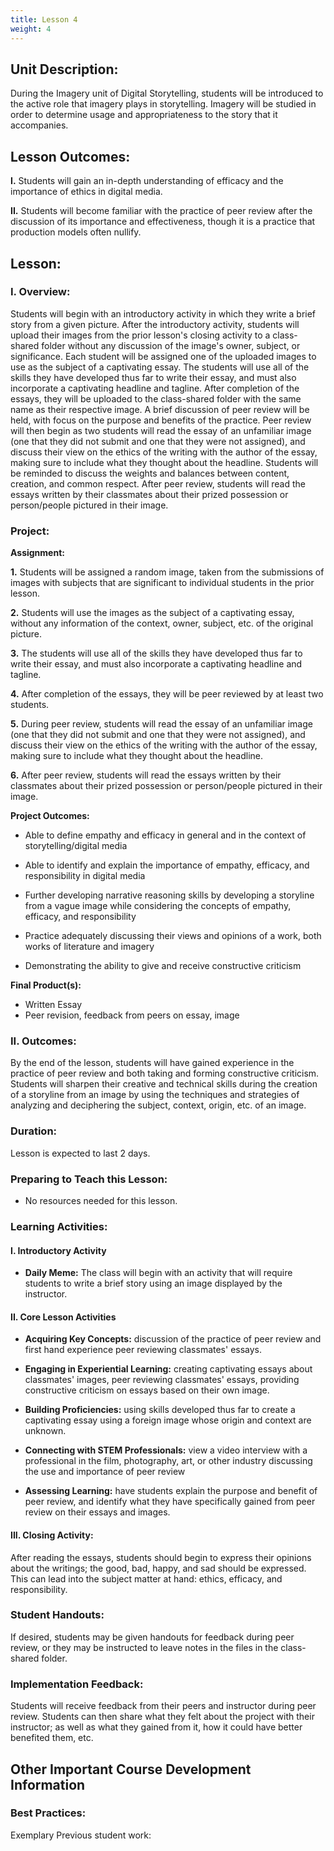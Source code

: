 ```yaml
---
title: Lesson 4
weight: 4
---
```

## Unit Description: 
During the Imagery unit of Digital Storytelling, students will be introduced to the active role that imagery plays in storytelling. Imagery will be studied in order to determine usage and appropriateness to the story that it accompanies. 


## Lesson Outcomes:
**I.** Students will gain an in-depth understanding of efficacy and the importance of ethics in digital media.

**II.** Students will become familiar with the practice of peer review after the discussion of its importance and effectiveness, though it is a practice that production models often nullify.

## Lesson:
 ### I. Overview:
Students will begin with an introductory activity in which they write a brief story from a given picture. After the introductory activity, students will upload their images from the prior lesson's closing activity to a class-shared folder without any discussion of the image's owner, subject, or significance. Each student will be assigned one of the uploaded images to use as the subject of a captivating essay. The students will use all of the skills they have developed thus far to write their essay, and must also incorporate a captivating headline and tagline. After completion of the essays, they will be uploaded to the class-shared folder with the same name as their respective image. A brief discussion of peer review will be held, with focus on the purpose and benefits of the practice. Peer review will then begin as two students will read the essay of an unfamiliar image (one that they did not submit and one that they were not assigned), and discuss their view on the ethics of the writing with the author of the essay, making sure to include what they thought about the headline. Students will be reminded to discuss the weights and balances between content, creation, and common respect. After peer review, students will read the essays written by their classmates about their prized possession or person/people pictured in their image.

### Project:
**Assignment:**  

		

 **1.** Students will be assigned a random image, taken from the submissions of images with subjects that are significant to individual students in the prior lesson.
 
 **2.** Students will use the images as the subject of a captivating essay, without any information of the context, owner, subject, etc. of the original picture.
 
 **3.** The students will use all of the skills they have developed thus far to write their essay, and must also incorporate a captivating headline and tagline. 
 
 **4.** After completion of the essays, they will be peer reviewed by at least two students.
 
 **5.** During peer review, students will read the essay of an unfamiliar image (one that they did not submit and one that they were not assigned), and discuss their view on the ethics of the writing with the author of the essay, making sure to include what they thought about the headline.
 
 **6.** After peer review, students will read the essays written by their classmates about their prized possession or person/people pictured in their image.

**Project Outcomes:** 
 -   Able to define empathy and efficacy in general and in the context of storytelling/digital media
    
-   Able to identify and explain the importance of empathy, efficacy, and responsibility in digital media
    
-   Further developing narrative reasoning skills by developing a storyline from a vague image while considering the concepts of empathy, efficacy, and responsibility
    
-   Practice adequately discussing their views and opinions of a work, both works of literature and imagery
    
-   Demonstrating the ability to give and receive constructive criticism
   

**Final Product(s):**
	

 - Written Essay 
 - Peer revision, feedback from peers on essay, image



 ### II. Outcomes:
By the end of the lesson, students will have gained experience in the practice of peer review and both taking and forming constructive criticism. Students will sharpen their creative and technical skills during the creation of a storyline from an image by using the techniques and strategies of analyzing and deciphering the subject, context, origin, etc. of an image.


### Duration: 
Lesson is expected to last 2 days.

### Preparing to Teach this Lesson:

- No resources needed for this lesson.


### Learning Activities:

#### I. Introductory Activity
-  **Daily Meme:** The class will begin with an activity that will require students to write a brief story using an image displayed by the instructor.

#### II. Core Lesson Activities
- **Acquiring Key Concepts:** discussion of the practice of peer review and first hand experience peer reviewing classmates' essays.
- **Engaging in Experiential Learning:** creating captivating essays about classmates' images, peer reviewing classmates' essays, providing constructive criticism on essays based on their own image.

- **Building Proficiencies:** using skills developed thus far to create a captivating essay using a foreign image whose origin and context are unknown.

- **Connecting with STEM Professionals:** view a video interview with a professional in the film, photography, art, or other industry discussing the use and importance of peer review

- **Assessing Learning:** have students explain the purpose and benefit of peer review, and identify what they have specifically gained from peer review on their essays and images.
#### III. Closing Activity: 
After reading the essays, students should begin to express their opinions about the writings;  the good, bad, happy, and sad should be expressed. This can lead into the subject matter at hand: ethics, efficacy, and responsibility.



### Student Handouts:
If desired, students may be given handouts for feedback during peer review, or they may be instructed to leave notes in the files in the class-shared folder.

### Implementation Feedback: 
Students will receive feedback from their peers and instructor during peer review. Students can then share what they felt about the project with their instructor; as well as what they gained from it, how it could have better benefited them, etc.


## Other Important Course Development Information
### Best Practices:
Exemplary Previous student work: 
